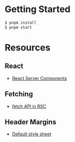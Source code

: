 # Getting Started

```bash
$ pnpm install
$ pnpm start
```

# Resources

## React

* [React Server Components](https://react.dev/reference/rsc)


## Fetching
* [fetch API in RSC](https://nextjs-faq.com/fetch-api-in-rsc)

## Header Margins
* [Default style sheet ](https://www.w3.org/TR/CSS22/sample.html)
